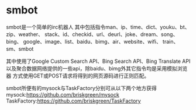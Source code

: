 smbot
=====

smbot是一个简单的irc机器人
其中包括指令man、ip、time、dict、youku、bt、zip、weather、
stack、id、checkid、url、deurl、joke、dream、song、bing、
google、image、list、baidu、bimg、air、website、wifi、
train、sm、smbot

其中使用了Google Custom Search API、Bing Search API、Bing Translate API
以及聚合数据网络提供的一些api，除baidu、bimg外其它指令均是采用模拟浏览器
方式使用GET或POST请求将得到的网页源码进行正则匹配。

smbot所便有的mysock与TaskFactory分别可从以下两个地方获得
mysock:https://github.com/briskgreen/mysock
TaskFactory:https://github.com/briskgreen/TaskFactory
